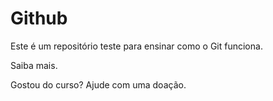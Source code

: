 # Github

Este é um repositório teste para ensinar como o Git funciona.

Saiba mais.

Gostou do curso? Ajude com uma doação.
